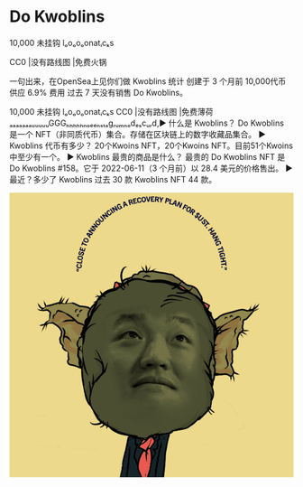 # Do Kwoblins

10,000 未挂钩 lₒoₒoₒonatᵢcₖs


CC0 |没有路线图 |免费火锅

一句出来，在OpenSea上见你们做 Kwoblins 统计
创建于 3 个月前
10,000代币供应
6.9% 费用
过去 7 天没有销售 Do Kwoblins。

10,000 未挂钩 lₒoₒoₒonatᵢcₖs CC0 |没有路线图 |免费薄荷ₐₐₐₐₐₐₐᵤᵤᵤᵤᵤGGGₕₕₕₕₕₙₒₑₑₙₛₜₐgᵣᵤₘₙₒdₑₛcᵤᵣd,▶ 什么是 Kwoblins？
Do Kwoblins 是一个 NFT（非同质代币）集合。存储在区块链上的数字收藏品集合。
▶ Kwoblins 代币有多少？
20个Kwoins NFT，20个Kwoins NFT。目前51个Kwoins中至少有一个。
▶ Kwoblins 最贵的商品是什么？
最贵的 Do Kwoblins NFT 是 Do Kwoblins #158。它于 2022-06-11（3 个月前）以 28.4 美元的价格售出。
▶最近？多少了 Kwoblins
过去 30 款 Kwoblins NFT 44 款。

![NFT](unnamed.png)
